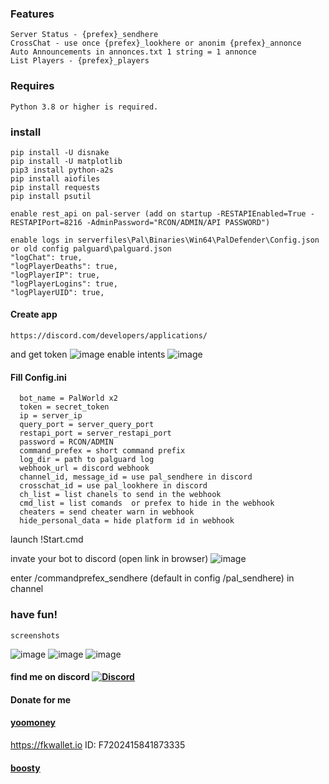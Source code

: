 ### Features
    Server Status - {prefex}_sendhere
    CrossChat - use once {prefex}_lookhere or anonim {prefex}_annonce
    Auto Announcements in annonces.txt 1 string = 1 annonce
    List Players - {prefex}_players
### Requires
    Python 3.8 or higher is required.
### install
    pip install -U disnake
    pip install -U matplotlib
    pip3 install python-a2s
    pip install aiofiles
    pip install requests
    pip install psutil
    
    enable rest_api on pal-server (add on startup -RESTAPIEnabled=True -RESTAPIPort=8216 -AdminPassword="RCON/ADMIN/API PASSWORD")

    enable logs in serverfiles\Pal\Binaries\Win64\PalDefender\Config.json or old config palguard\palguard.json
    "logChat": true,
    "logPlayerDeaths": true,
    "logPlayerIP": true,
    "logPlayerLogins": true,
    "logPlayerUID": true,
#### Create app
    https://discord.com/developers/applications/
and get token
![image](https://github.com/JTNeXuS2/SoulMask.Tools/assets/88918931/1bbc7362-5a92-47c5-a314-d41ec9b4fd36)
enable intents
![image](https://github.com/JTNeXuS2/SoulMask.Tools/assets/88918931/7b8b7f40-3129-4d96-bfe6-b0bea1d80422)
#### Fill Config.ini
      bot_name = PalWorld x2
      token = secret_token
      ip = server_ip
      query_port = server_query_port
      restapi_port = server_restapi_port
      password = RCON/ADMIN
      command_prefex = short command prefix
      log_dir = path to palguard log
      webhook_url = discord webhook
      channel_id, message_id = use pal_sendhere in discord
      crosschat_id = use pal_lookhere in discord
      ch_list = list chanels to send in the webhook
      cmd_list = list comands  or prefex to hide in the webhook
      cheaters = send cheater warn in webhook
      hide_personal_data = hide platform id in webhook

launch !Start.cmd

invate your bot to discord (open link in browser)
![image](https://github.com/JTNeXuS2/SoulMask.Tools/assets/88918931/4d904844-cc7f-4a60-8ddb-5910c2555e23)

enter /commandprefex_sendhere (default in config /pal_sendhere) in channel

### have fun!
    screenshots
![image](https://github.com/user-attachments/assets/c3cdfb97-2568-47d9-b47a-0a8c1cef6dc5)
![image](https://github.com/user-attachments/assets/6006815f-6e30-4b98-9952-f0f430c76fab)
![image](https://github.com/user-attachments/assets/27ba738e-6e9f-4d47-97e7-268337356392)




#### find me on discord [![Discord](https://discordapp.com/api/guilds/626106205122592769/widget.png?style=shield)](https://discord.gg/qYmBmDR)
#### Donate for me
#### [yoomoney](https://yoomoney.ru/to/4100116619431314)
https://fkwallet.io  ID: F7202415841873335
#### [boosty](https://boosty.to/_illidan_)
